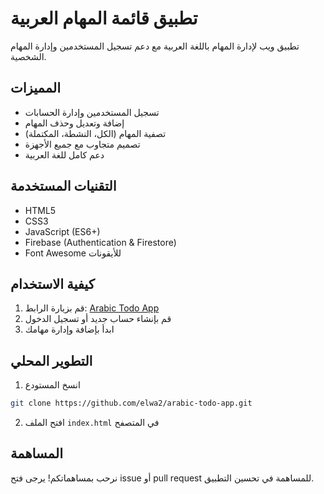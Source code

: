 # تطبيق قائمة المهام العربية

تطبيق ويب لإدارة المهام باللغة العربية مع دعم تسجيل المستخدمين وإدارة المهام الشخصية.

## المميزات
- تسجيل المستخدمين وإدارة الحسابات
- إضافة وتعديل وحذف المهام
- تصفية المهام (الكل، النشطة، المكتملة)
- تصميم متجاوب مع جميع الأجهزة
- دعم كامل للغة العربية

## التقنيات المستخدمة
- HTML5
- CSS3
- JavaScript (ES6+)
- Firebase (Authentication & Firestore)
- Font Awesome للأيقونات

## كيفية الاستخدام
1. قم بزيارة الرابط: [Arabic Todo App](https://elwa2.github.io/arabic-todo-app)
2. قم بإنشاء حساب جديد أو تسجيل الدخول
3. ابدأ بإضافة وإدارة مهامك

## التطوير المحلي
1. انسخ المستودع
```bash
git clone https://github.com/elwa2/arabic-todo-app.git
```
2. افتح الملف `index.html` في المتصفح

## المساهمة
نرحب بمساهماتكم! يرجى فتح issue أو pull request للمساهمة في تحسين التطبيق.
